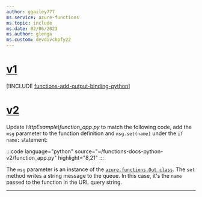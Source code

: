 ```yaml
---
author: ggailey777
ms.service: azure-functions
ms.topic: include
ms.date: 02/06/2023
ms.author: glenga
ms.custom: devdivchpfy22
---
```


# [v1](#tab/v1)

[!INCLUDE [functions-add-output-binding-python](./functions-add-output-binding-python.md)]

# [v2](#tab/v2)

Update *HttpExample\\function_app.py* to match the following code, add the `msg` parameter to the function definition and `msg.set(name)` under the `if name:` statement:

:::code language="python" source="~/functions-docs-python-v2/function_app.py" highlight="8,21" :::

The `msg` parameter is an instance of the [`azure.functions.Out class`](/python/api/azure-functions/azure.functions.out). The `set` method writes a string message to the queue. In this case, it's the `name` passed to the function in the URL query string.

---
